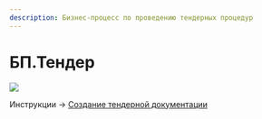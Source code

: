 ```yaml
---
description: Бизнес-процесс по проведению тендерных процедур
---
```


# БП.Тендер

![](<../../../.gitbook/assets/image (337).png>)

Инструкции -> [Создание тендерной документации](../../../upravlenie-zakupkami/sozdanie-tendernoi-dokumentacii/)
